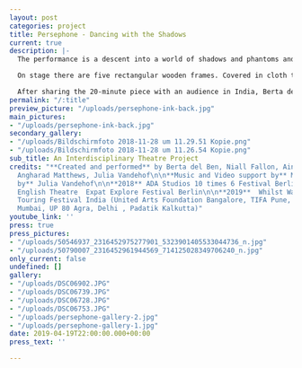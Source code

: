 ```yaml
---
layout: post
categories: project
title: Persephone - Dancing with the Shadows
current: true
description: |-
  The performance is a descent into a world of shadows and phantoms and takes the Greek myth of Persephone as its core inspiration. The narrative alludes to the cyclical nature of life-death and to the idea of resurrection, questioning what it means to embrace _death-in-life._ The audience is invited into a world where they encounter non-linear storytelling, deeply atmospheric soundscapes and striking imagery shown through the grotesque nature of the ensemble and shadow play.

  On stage there are five rectangular wooden frames. Covered in cloth they show shadowed shapes, consequently acting as a backdrop to the projected media of ink in water. They are the stage set and stage partners whilst being objects. The boxes can be moved throughout the play creating images and sceneries. The performers move with, through and in them.

  After sharing the 20-minute piece with an audience in India, Berta del Ben, Matteo Carpi,  Ainhoa Hevia Uria, Niall Fallon, Angharad Matthews and Julia Vandehof are currently devising a full-length version of the Performance. The Premiere will be in Spring 2020.
permalink: "/:title"
preview_picture: "/uploads/persephone-ink-back.jpg"
main_pictures:
- "/uploads/persephone-ink-back.jpg"
secondary_gallery:
- "/uploads/Bildschirmfoto 2018-11-28 um 11.29.51 Kopie.png"
- "/uploads/Bildschirmfoto 2018-11-28 um 11.26.54 Kopie.png"
sub_title: An Interdisciplinary Theatre Project
credits: "**Created and performed** by Berta del Ben, Niall Fallon, Ainhoa Hevia Uria,
  Angharad Matthews, Julia Vandehof\n\n**Music and Video support by** Matteo Carpi\n\n**Directed
  by** Julia Vandehof\n\n**2018** ADA Studios 10 times 6 Festival Berlin \n\n**2018**
  English Theatre  Expat Explore Festival Berlin\n\n**2019**  Whilst Walking Theatre
  Touring Festival India (United Arts Foundation Bangalore, TIFA Pune,  Castiko Space
  Mumbai, UP 80 Agra, Delhi , Padatik Kalkutta)"
youtube_link: ''
press: true
press_pictures:
- "/uploads/50546937_2316452975277901_5323901405533044736_n.jpg"
- "/uploads/50790007_2316452961944569_714125028349706240_n.jpg"
only_current: false
undefined: []
gallery:
- "/uploads/DSC06902.JPG"
- "/uploads/DSC06739.JPG"
- "/uploads/DSC06728.JPG"
- "/uploads/DSC06753.JPG"
- "/uploads/persephone-gallery-2.jpg"
- "/uploads/persephone-gallery-1.jpg"
date: 2019-04-19T22:00:00.000+00:00
press_text: ''

---
```

